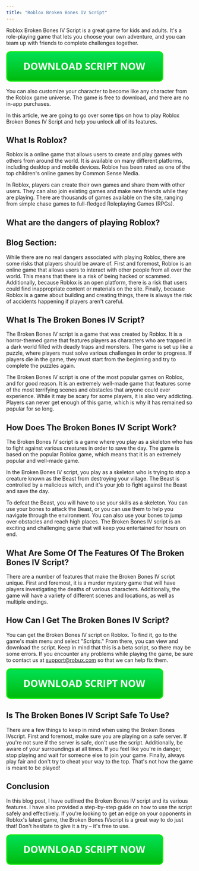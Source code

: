```yaml
---
title: "Roblox Broken Bones IV Script"
---
```


Roblox Broken Bones IV Script is a great game for kids and adults. It's a role-playing game that lets you choose your own adventure, and you can team up with friends to complete challenges together.

[![script button](https://github.com/robloxpaste/robloxpaste.github.io/blob/main/script_button.png?raw=true)](https://rbxpaste.com/latest-script)


You can also customize your character to become like any character from the Roblox game universe. The game is free to download, and there are no in-app purchases.

In this article, we are going to go over some tips on how to play Roblox Broken Bones IV Script and help you unlock all of its features.

## What Is Roblox?

Roblox is a online game that allows users to create and play games with others from around the world. It is available on many different platforms, including desktop and mobile devices. Roblox has been rated as one of the top children's online games by Common Sense Media.

In Roblox, players can create their own games and share them with other users. They can also join existing games and make new friends while they are playing. There are thousands of games available on the site, ranging from simple chase games to full-fledged Roleplaying Games (RPGs).

## What are the dangers of playing Roblox?

## Blog Section: 

While there are no real dangers associated with playing Roblox, there are some risks that players should be aware of. First and foremost, Roblox is an online game that allows users to interact with other people from all over the world. This means that there is a risk of being hacked or scammed. Additionally, because Roblox is an open platform, there is a risk that users could find inappropriate content or materials on the site. Finally, because Roblox is a game about building and creating things, there is always the risk of accidents happening if players aren't careful.

## What Is The Broken Bones IV Script?

The Broken Bones IV script is a game that was created by Roblox. It is a horror-themed game that features players as characters who are trapped in a dark world filled with deadly traps and monsters. The game is set up like a puzzle, where players must solve various challenges in order to progress. If players die in the game, they must start from the beginning and try to complete the puzzles again.

The Broken Bones IV script is one of the most popular games on Roblox, and for good reason. It is an extremely well-made game that features some of the most terrifying scenes and obstacles that anyone could ever experience. While it may be scary for some players, it is also very addicting. Players can never get enough of this game, which is why it has remained so popular for so long.

## How Does The Broken Bones IV Script Work?
The Broken Bones IV script is a game where you play as a skeleton who has to fight against various creatures in order to save the day. The game is based on the popular Roblox game, which means that it is an extremely popular and well-made game.

In the Broken Bones IV script, you play as a skeleton who is trying to stop a creature known as the Beast from destroying your village. The Beast is controlled by a malicious witch, and it's your job to fight against the Beast and save the day.

To defeat the Beast, you will have to use your skills as a skeleton. You can use your bones to attack the Beast, or you can use them to help you navigate through the environment. You can also use your bones to jump over obstacles and reach high places. The Broken Bones IV script is an exciting and challenging game that will keep you entertained for hours on end.

## What Are Some Of The Features Of The Broken Bones IV Script?

There are a number of features that make the Broken Bones IV script unique. First and foremost, it is a murder mystery game that will have players investigating the deaths of various characters. Additionally, the game will have a variety of different scenes and locations, as well as multiple endings.

## How Can I Get The Broken Bones IV Script?
You can get the Broken Bones IV script on Roblox. To find it, go to the game's main menu and select "Scripts." From there, you can view and download the script. Keep in mind that this is a beta script, so there may be some errors. If you encounter any problems while playing the game, be sure to contact us at support@robux.com so that we can help fix them.

[![script button](https://github.com/robloxpaste/robloxpaste.github.io/blob/main/script_button.png?raw=true)](https://rbxpaste.com/latest-script)

## Is The Broken Bones IV Script Safe To Use?

There are a few things to keep in mind when using the Broken Bones IVscript. First and foremost, make sure you are playing on a safe server. If you're not sure if the server is safe, don't use the script. Additionally, be aware of your surroundings at all times. If you feel like you're in danger, stop playing and wait for someone else to join your game. Finally, always play fair and don't try to cheat your way to the top. That's not how the game is meant to be played!

## Conclusion
In this blog post, I have outlined the Broken Bones IV script and its various features. I have also provided a step-by-step guide on how to use the script safely and effectively. If you're looking to get an edge on your opponents in Roblox's latest game, the Broken Bones IVscript is a great way to do just that! Don't hesitate to give it a try – it's free to use.

[![script button](https://github.com/robloxpaste/robloxpaste.github.io/blob/main/script_button.png?raw=true)](https://rbxpaste.com/latest-script)